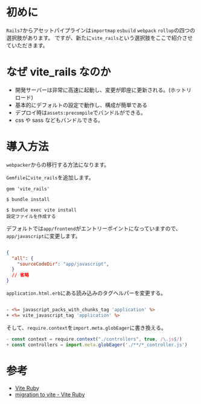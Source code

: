 <!--
title:   【Rails】Javascriptバンドラーの第5の選択肢vite_rails
tags:    JavaScript,Rails,vite
id:      8b2f69f1a345446a1887
private: false
-->


# 初めに

`Rails7`からアセットパイプラインは`importmap` `esbuild` `webpack` `rollup`の四つの選択肢があります。
ですが、新たに`vite_rails`という選択肢をここで紹介させていただきます。

# なぜ vite_rails なのか

- 開発サーバーは非常に高速に起動し、変更が即座に更新される。(ホットリロード)
- 基本的にデフォルトの設定で動作し、構成が簡単である
- デプロイ時は`assets:precompile`でバンドルができる。
- css や sass などもバンドルできる。

# 導入方法

`webpacker`からの移行する方法になります。

`Gemfile`に`vite_rails`を追加します。

```Gemfile:Gemfile
gem 'vite_rails'
```

```console:ターミナル
$ bundle install

$ bundle exec vite install
設定ファイルを作成する
```

デフォルトでは`app/frontend`がエントリーポイントになっていますので、`app/javascript`に変更します。

```json:config/vite.json

{
  "all": {
    "sourceCodeDir": "app/javascript",
  }
  // 省略
}

```

`application.html.erb`にある読み込みのタグヘルパーを変更する。

```erb:app/views/layouts/application.html.erb

- <%= javascript_packs_with_chunks_tag 'application' %>
+ <%= vite_javascript_tag 'application' %>

```

そして、`require.context`を`import.meta.globEager`に書き換える。

```javascript
- const context = require.context("./controllers", true, /\.js$/)
+ const controllers = import.meta.globEager('./**/*_controller.js')
```

# 参考

- [Vite Ruby](https://vite-ruby.netlify.app/)
- [migration to vite - Vite Ruby](https://vite-ruby.netlify.app/guide/migration.html#webpacker-%F0%9F%93%A6)